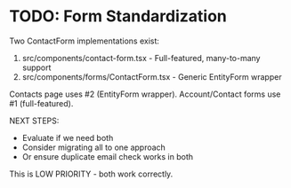 # TODO: Form Standardization

Two ContactForm implementations exist:
1. src/components/contact-form.tsx - Full-featured, many-to-many support
2. src/components/forms/ContactForm.tsx - Generic EntityForm wrapper

Contacts page uses #2 (EntityForm wrapper).
Account/Contact forms use #1 (full-featured).

NEXT STEPS:
- Evaluate if we need both
- Consider migrating all to one approach
- Or ensure duplicate email check works in both

This is LOW PRIORITY - both work correctly.
